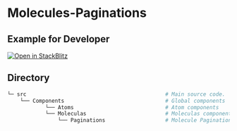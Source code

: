 # Molecules-Paginations

## **Example for Developer**

[![Open in StackBlitz](https://developer.stackblitz.com/img/open_in_stackblitz.svg)](https://stackblitz.com/edit/molecule-paginations?file=app.vue)

## **Directory**

```bash
└─ src                                            # Main source code.
    └── Components                                # Global components
            └── Atoms                             # Atom components
            └── Moleculas                         # Moleculas components
                └── Paginations                   # Molecule Paginations specific components.
```
